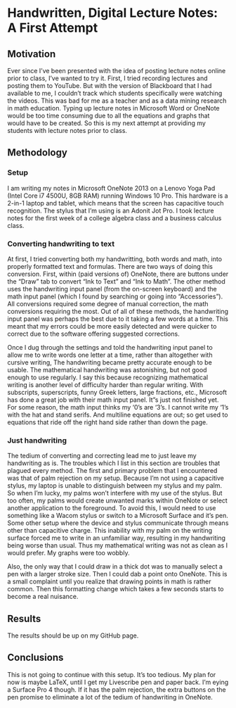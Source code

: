 # Handwritten, Digital Lecture Notes: A First Attempt #

## Motivation ##

Ever since I&rsquo;ve been presented with the idea of posting lecture notes
online prior to class, I&rsquo;ve wanted to try it. First, I tried recording
lectures and posting them to YouTube. But with the version of
Blackboard that I had available to me, I couldn&rsquo;t track which students
specifically were watching the videos. This was bad for me as a teacher
and as a data mining research in math education. Typing up lecture
notes in Microsoft Word or OneNote would be too time consuming due to
all the equations and graphs that would have to be created. So this is
my next attempt at providing my students with lecture notes prior to
class.

## Methodology ##

### Setup ###

I am writing my notes in Microsoft OneNote 2013 on a Lenovo Yoga Pad
(Intel Core i7 4500U, 8GB RAM) running Windows 10 Pro. This hardware is
a 2-in-1 laptop and tablet, which means that the screen has capacitive
touch recognition. The stylus that I&rsquo;m using is an Adonit Jot Pro. I
took lecture notes for the first week of a college algebra class and a
business calculus class.

### Converting handwriting to text ###

At first, I tried converting both my handwritting, both words and math,
into properly formatted text and formulas. There are two ways of doing
this conversion. First, within (paid versions of) OneNote, there are
buttons under the &ldquo;Draw&rdquo; tab to convert
&ldquo;Ink to Text&rdquo; and &ldquo;Ink to Math&rdquo;. The other
method uses the handwriting input panel (from the on-screen keyboard)
and the math input panel (which I found by searching or going into
&ldquo;Accessories&rdquo;). All conversions required some degree of
manual correction, the math conversions requiring the most. Out of all
of these methods, the handwriting input panel was perhaps the best due
to it taking a few words at a time. This meant that my errors could be
more easily detected and were quicker to correct due to the software
offering suggested corrections.

Once I dug through the settings and told the handwriting input panel to
allow me to write words one letter at a time, rather than altogether
with cursive writing, The handwriting became pretty accurate enough to
be usable. The mathematical handwriting was astonishing, but not good
enough to use regularly. I say this because recognizing mathematical
writing is another level of difficulty harder than regular writing.
With subscripts, superscripts, funny Greek letters, large fractions,
etc., Microsoft has done a great job with their math input panel.
It&rdquo;s just not finished yet. For some reason, the math input
thinks my &lsquo;0&rsquo;s are &lsquo;3&rsquo;s. I cannot write my
&lsquo;1&rsquo;s with the hat and stand serifs. And multiline equations
are out; so get used to equations that ride off the right hand side
rather than down the page.

### Just handwriting ###

The tedium of converting and correcting lead me to just leave my
handwriting as is. The troubles which I list in this section are
troubles that plagued every method. The first and primary problem that
I encountered was that of palm rejection on my setup. Because I&rsquo;m not
using a capacitive stylus, my laptop is unable to distinguish between
my stylus and my palm. So when I&rsquo;m lucky, my palms won&rsquo;t interfere with
my use of the stylus. But too often, my palms would create unwanted 
marks within OneNote or select another application to the foreground.
To avoid this, I would need to use something like a Wacom stylus or
switch to a Microsoft Surface and it&rsquo;s pen. Some other setup
where the device and stylus communicate through means other than
capacitive charge. This inability with my palm on the writing surface
forced me to write in an unfamiliar way, resulting in my handwriting
being worse than usual. Thus my mathematical writing was not as clean
as I would prefer. My graphs were too wobbly.

Also, the only way that I could draw in a thick dot was to manually
select a pen with a larger stroke size. Then I could dab a point onto
OneNote. This is a small complaint until you realize that drawing
points in math is rather common. Then this formatting change which
takes a few seconds starts to become a real nuisance.

## Results ##

The results should be up on my GitHub page.

## Conclusions ##

This is not going to continue with this setup. It&rsquo;s too tedious.
My plan for now is maybe LaTeX, until I get my Livescribe pen and paper
back. I&rsquo;m eying a Surface Pro 4 though. If it has the palm rejection,
the extra buttons on the pen promise to eliminate a lot of the tedium
of handwriting in OneNote.